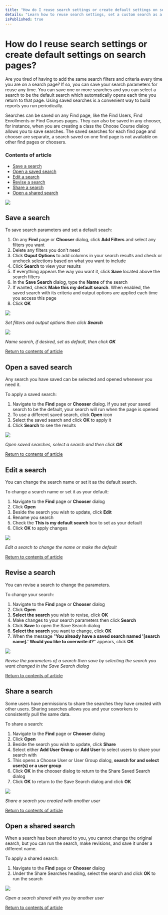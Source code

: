 ```yaml
---
title: "How do I reuse search settings or create default settings on search pages?"
details: "Learn how to reuse search settings, set a custom search as a default, edit and revise searches, and share searches you've created with other users."
isPublished: true
---
```


# How do I reuse search settings or create default settings on search pages?

Are you tired of having to add the same search filters and criteria every time you are on a search page? If so, you can save your search parameters for reuse any time. You can save one or more searches and you can select a search to be the default search which automatically opens each time you return to that page. Using saved searches is a convenient way to build reports you run periodically.

Searches can be saved on any Find page, like the Find Users, Find Enrollments or Find Courses pages. They can also be saved in any chooser, for instance, when you are creating a class the Choose Course dialog allows you to save searches. The saved searches for each find page and chooser are separate, a search saved on one find page is not available on other find pages or choosers.   

### Contents of article
- [Save a search](#save-a-search)
- [Open a saved search](#open-a-saved-search)
- [Edit a search](#edit-a-search)
- [Revise a search](#revise-a-search)
- [Share a search](#share-a-search)
- [Open a shared search](#open-a-shared-search)

![](/tms/images/save-search.png)

## Save a search
To save search parameters and set a default seach: 

1. On any **Find** page or **Chooser** dialog, click **Add Filters** and select any filters you want
1. Delete any filters you don't need
1. Click **Ouput Options** to add columns in your search results and check or uncheck selections based on what you want to include 
1. Click **Search** to view your results
1. If everything appears the way you want it, click **Save** located above the search filters
1. In the **Save Search** dialog, type the **Name** of the search
1. If wanted, check **Make this my default search**. When enabled, the saved search with its criteria and output options are applied each time you access this page
1. Click **OK**


![](/tms/images/set-filterandoo.png)

_Set filters and output options then click **Search**_



![](/tms/images/name-search.png)

_Name search, if desired, set as default, then click **OK**_

[Return to contents of article](#contents-of-article)

## Open a saved search
Any search you have saved can be selected and opened whenever you need it.

To apply a saved search: 

1. Navigate to the **Find** page or **Chooser** dialog. If you set your saved search to be the default, your search will run when the page is opened
1. To use a different saved search, click **Open** icon
1. Select the saved search and click **OK** to apply it
1. Click **Search** to see the results

![](/tms/images/open-search.png)

_Open saved searches, select a search and then click **OK**_

[Return to contents of article](#contents-of-article)

## Edit a search
You can change the search name or set it as the default search.

To change a search name or set it as your default: 

1. Navigate to the **Find** page or **Chooser** dialog
1. Click **Open** 
1. Beside the search you wish to update, click **Edit**
1. Rename you search
1. Check the **This is my default search** box to set as your default
1. Click **OK** to apply changes

![](/tms/images/edit-search.png)

_Edit a search to change the name or make the default_

[Return to contents of article](#contents-of-article)

## Revise a search
You can revise a search to change the parameters.

To change your search: 

1. Navigate to the **Find** page or **Chooser** dialog
1. Click **Open** 
1. **Select the search** you wish to revise, click **OK**
1. Make changes to your search parameters then click **Search**
1. Click **Save** to open the Save Search dialog
1. **Select the search** you want to change, click **OK**
1. When the message "**You already have a saved search named '[search name].' Would you like to overwrite it?**" appears, click **OK**

![](/tms/images/revise-search.png)

_Revise the parameters of a search then save by selecting the search you want changed in the Save Search dialog_

[Return to contents of article](#contents-of-article)

## Share a search
Some users have permissions to share the searches they have created with other users. Sharing searches allows you and your coworkers to consistently pull the same data.

To share a search: 

1. Navigate to the **Find** page or **Chooser** dialog
1. Click **Open** 
1. Beside the search you wish to update, click **Share**
1. Select either **Add User Group** or **Add User** to select users to share your search with
1. This opens a Choose User or User Group dialog, **search for and select user(s) or a user group**
1. Click **OK** in the chooser dialog to return to the Share Saved Search dialog
3. Click **OK** to return to the Save Search dialog and click **OK**

![](/tms/images/share-search.png)

_Share a search you created with another user_

[Return to contents of article](#contents-of-article)

## Open a shared search
When a search has been shared to you, you cannot change the original search, but you can run the search, make revisions, and save it under a different name.

To apply a shared search: 

1. Navigate to the **Find** page or **Chooser** dialog
1. Under the Share Searches heading, select the search and click **OK** to run the search

![](/tms/images/shared-search.png)

_Open a search shared with you by another user_

[Return to contents of article](#contents-of-article)
